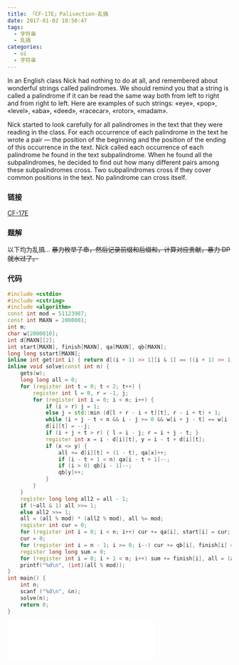```yaml
---
title: 「CF-17E」Palisection-乱搞
date: 2017-01-02 18:50:47
tags:
  - 字符串
  - 乱搞
categories:
  - oi
  - 字符串
---
```

In an English class Nick had nothing to do at all, and remembered about wonderful strings called palindromes. We should remind you that a string is called a palindrome if it can be read the same way both from left to right and from right to left. Here are examples of such strings: «eye», «pop», «level», «aba», «deed», «racecar», «rotor», «madam».

Nick started to look carefully for all palindromes in the text that they were reading in the class. For each occurrence of each palindrome in the text he wrote a pair — the position of the beginning and the position of the ending of this occurrence in the text. Nick called each occurrence of each palindrome he found in the text subpalindrome. When he found all the subpalindromes, he decided to find out how many different pairs among these subpalindromes cross. Two subpalindromes cross if they cover common positions in the text. No palindrome can cross itself.
<!-- more -->
### 链接
[CF-17E](http://codeforces.com/problemset/problem/17/E)
### 题解
以下均为乱搞...
~~暴力枚举子串，然后记录前缀和后缀和，计算对应贡献，暴力 DP 就水过了。~~
### 代码
``` cpp
#include <cstdio>
#include <cstring>
#include <algorithm>
const int mod = 51123987;
const int MAXN = 2000001;
int m;
char w[2000010];
int d[MAXN][2];
int start[MAXN], finish[MAXN], qa[MAXN], qb[MAXN];
long long sstart[MAXN];
inline int get(int i) { return d[(i + 1) >> 1][i & 1] == ((i + 1) >> 1); }
inline void solve(const int n) {
    gets(w);
    long long all = 0;
    for (register int t = 0; t < 2; t++) {
        register int l = 0, r = -1, j;
        for (register int i = 0; i < n; i++) {
            if (i > r) j = 1;
            else j = std::min (d[l + r - i + t][t], r - i + t) + 1;
            while (i + j - t < n && i - j >= 0 && w[i + j - t] == w[i - j]) j++;
            d[i][t] = --j;
            if (i + j + t > r) { l = i - j; r = i + j - t; }
            register int x = i - d[i][t], y = i - t + d[i][t];
            if (x <= y) {
                all += d[i][t] + (1 - t), qa[x]++;
                if (i - t + 1 < n) qa[i - t + 1]--;
                if (i > 0) qb[i - 1]--;
                qb[y]++;
            }
        }
    }
    register long long all2 = all - 1;
    if (~all & 1) all >>= 1;
    else all2 >>= 1;
    all = (all % mod) * (all2 % mod), all %= mod;
    register int cur = 0;
    for (register int i = 0; i < n; i++) cur += qa[i], start[i] = cur;
    cur = 0;
    for (register int i = n - 1; i >= 0; i--) cur += qb[i], finish[i] = cur;
    register long long sum = 0;
    for (register int i = 0; i + 1 < n; i++) sum += finish[i], all = (all - (sum * start [i + 1]) % mod + mod) % mod;
    printf("%d\n", (int)(all % mod));
}
int main() {
    int n;
    scanf ("%d\n", &n);
    solve(n);
    return 0;
}
```
<iframe frameborder="no" border="0" marginwidth="0" marginheight="0" width=330 height=86 src="//music.163.com/outchain/player?type=2&id=729434&auto=1&height=66"></iframe>
